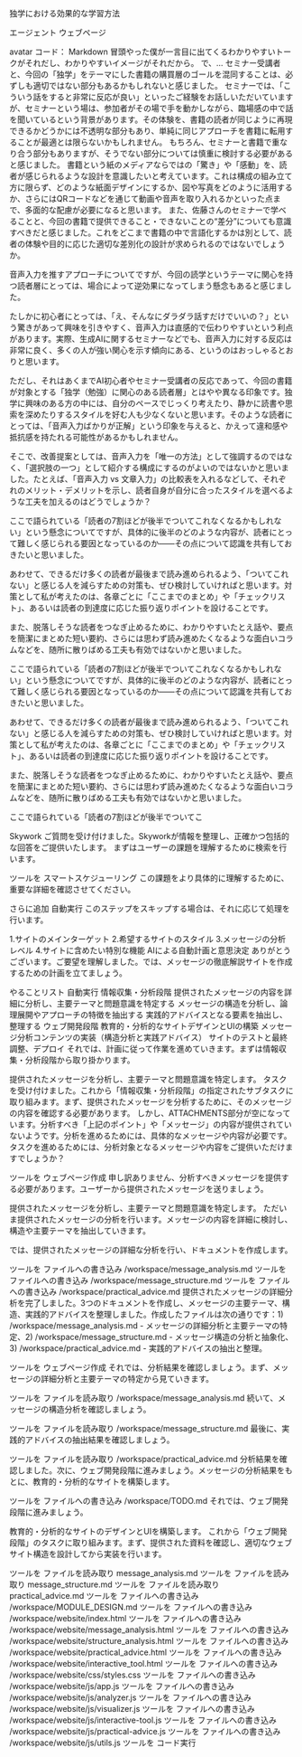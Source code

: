 独学における効果的な学習方法

エージェント
ウェブページ

avatar
コード： Markdown 冒頭やった僕が一言目に出てくるわかりやすいトークがそれだし、わかりやすいイメージがそれだから。 で、… セミナー受講者と、今回の「独学」をテーマにした書籍の購買層のゴールを混同することは、必ずしも適切ではない部分もあるかもしれないと感じました。 セミナーでは、「こういう話をすると非常に反応が良い」といったご経験をお話しいただいていますが、セミナーという場は、参加者がその場で手を動かしながら、臨場感の中で話を聞いているという背景があります。その体験を、書籍の読者が同じように再現できるかどうかには不透明な部分もあり、単純に同じアプローチを書籍に転用することが最適とは限らないかもしれません。 もちろん、セミナーと書籍で重なり合う部分もありますが、そうでない部分については慎重に検討する必要があると感じました。 書籍という紙のメディアならではの「驚き」や「感動」を、読者が感じられるような設計を意識したいと考えています。これは構成の組み立て方に限らず、どのような紙面デザインにするか、図や写真をどのように活用するか、さらにはQRコードなどを通じて動画や音声を取り入れるかといった点まで、多面的な配慮が必要になると思います。 また、佐藤さんのセミナーで学べることと、今回の書籍で提供できること・できないことの“差分”についても意識すべきだと感じました。これをどこまで書籍の中で言語化するかは別として、読者の体験や目的に応じた適切な差別化の設計が求められるのではないでしょうか。

音声入力を推すアプローチについてですが、今回の読学というテーマに関心を持つ読者層にとっては、場合によって逆効果になってしまう懸念もあると感じました。

たしかに初心者にとっては、「え、そんなにダラダラ話すだけでいいの？」という驚きがあって興味を引きやすく、音声入力は直感的で伝わりやすいという利点があります。実際、生成AIに関するセミナーなどでも、音声入力に対する反応は非常に良く、多くの人が強い関心を示す傾向にある、というのはおっしゃるとおりと思います。

ただし、それはあくまでAI初心者やセミナー受講者の反応であって、今回の書籍が対象とする「独学（勉強）に関心のある読者層」とはやや異なる印象です。独学に興味のある方の中には、自分のペースでじっくり考えたり、静かに読書や思索を深めたりするスタイルを好む人も少なくないと思います。そのような読者にとっては、「音声入力ばかりが正解」という印象を与えると、かえって違和感や抵抗感を持たれる可能性があるかもしれません。

そこで、改善提案としては、音声入力を「唯一の方法」として強調するのではなく、「選択肢の一つ」として紹介する構成にするのがよいのではないかと思いました。たとえば、「音声入力 vs 文章入力」の比較表を入れるなどして、それぞれのメリット・デメリットを示し、読者自身が自分に合ったスタイルを選べるような工夫を加えるのはどうでしょうか？

ここで語られている「読者の7割ほどが後半でついてこれなくなるかもしれない」という懸念についてですが、具体的に後半のどのような内容が、読者にとって難しく感じられる要因となっているのか――その点について認識を共有しておきたいと思いました。

あわせて、できるだけ多くの読者が最後まで読み進められるよう、「ついてこれない」と感じる人を減らすための対策も、ぜひ検討していければと思います。対策として私が考えたのは、各章ごとに「ここまでのまとめ」や「チェックリスト」、あるいは読者の到達度に応じた振り返りポイントを設けることです。

また、脱落しそうな読者をつなぎ止めるために、わかりやすいたとえ話や、要点を簡潔にまとめた短い要約、さらには思わず読み進めたくなるような面白いコラムなどを、随所に散りばめる工夫も有効ではないかと思いました。

ここで語られている「読者の7割ほどが後半でついてこれなくなるかもしれない」という懸念についてですが、具体的に後半のどのような内容が、読者にとって難しく感じられる要因となっているのか――その点について認識を共有しておきたいと思いました。

あわせて、できるだけ多くの読者が最後まで読み進められるよう、「ついてこれない」と感じる人を減らすための対策も、ぜひ検討していければと思います。対策として私が考えたのは、各章ごとに「ここまでのまとめ」や「チェックリスト」、あるいは読者の到達度に応じた振り返りポイントを設けることです。

また、脱落しそうな読者をつなぎ止めるために、わかりやすいたとえ話や、要点を簡潔にまとめた短い要約、さらには思わず読み進めたくなるような面白いコラムなどを、随所に散りばめる工夫も有効ではないかと思いました。

ここで語られている「読者の7割ほどが後半でついてこ


Skywork
ご質問を受け付けました。Skyworkが情報を整理し、正確かつ包括的な回答をご提供いたします。
まずはユーザーの課題を理解するために検索を行います。

ツールを
スマートスケジューリング
この課題をより具体的に理解するために、重要な詳細を確認させてください。

さらに追加
自動実行
このステップをスキップする場合は、それに応じて処理を行います。

1.サイトのメインターゲット
2.希望するサイトのスタイル
3.メッセージの分析レベル
4.サイトに含めたい特別な機能
AIによる自動計画と意思決定
ありがとうございます。ご要望を理解しました。では、メッセージの徹底解説サイトを作成するための計画を立てましょう。

やることリスト
自動実行
情報収集・分析段階
提供されたメッセージの内容を詳細に分析し、主要テーマと問題意識を特定する
メッセージの構造を分析し、論理展開やアプローチの特徴を抽出する
実践的アドバイスとなる要素を抽出し、整理する
ウェブ開発段階
教育的・分析的なサイトデザインとUIの構築
メッセージ分析コンテンツの実装（構造分析と実践アドバイス）
サイトのテストと最終調整、デプロイ
それでは、計画に従って作業を進めていきます。まずは情報収集・分析段階から取り掛かります。


提供されたメッセージを分析し、主要テーマと問題意識を特定します。
タスクを受け付けました。これから「情報収集・分析段階」の指定されたサブタスクに取り組みます。まず、提供されたメッセージを分析するために、そのメッセージの内容を確認する必要があります。 しかし、ATTACHMENTS部分が空になっています。分析すべき「上記のポイント」や「メッセージ」の内容が提供されていないようです。分析を進めるためには、具体的なメッセージや内容が必要です。 タスクを進めるためには、分析対象となるメッセージや内容をご提供いただけますでしょうか？

ツールを
ウェブページ作成
申し訳ありません、分析すべきメッセージを提供する必要があります。ユーザーから提供されたメッセージを送りましょう。


提供されたメッセージを分析し、主要テーマと問題意識を特定します。
ただいま提供されたメッセージの分析を行います。メッセージの内容を詳細に検討し、構造や主要テーマを抽出していきます。

では、提供されたメッセージの詳細な分析を行い、ドキュメントを作成します。

ツールを
ファイルへの書き込み
/workspace/message_analysis.md
ツールを
ファイルへの書き込み
/workspace/message_structure.md
ツールを
ファイルへの書き込み
/workspace/practical_advice.md
提供されたメッセージの詳細分析を完了しました。3つのドキュメントを作成し、メッセージの主要テーマ、構造、実践的アドバイスを整理しました。作成したファイルは次の通りです：1) /workspace/message_analysis.md - メッセージの詳細分析と主要テーマの特定、2) /workspace/message_structure.md - メッセージ構造の分析と抽象化、3) /workspace/practical_advice.md - 実践的アドバイスの抽出と整理。

ツールを
ウェブページ作成
それでは、分析結果を確認しましょう。まず、メッセージの詳細分析と主要テーマの特定から見ていきます。

ツールを
ファイルを読み取り
/workspace/message_analysis.md
続いて、メッセージの構造分析を確認しましょう。

ツールを
ファイルを読み取り
/workspace/message_structure.md
最後に、実践的アドバイスの抽出結果を確認しましょう。

ツールを
ファイルを読み取り
/workspace/practical_advice.md
分析結果を確認しました。次に、ウェブ開発段階に進みましょう。メッセージの分析結果をもとに、教育的・分析的なサイトを構築します。

ツールを
ファイルへの書き込み
/workspace/TODO.md
それでは、ウェブ開発段階に進みましょう。


教育的・分析的なサイトのデザインとUIを構築します。
これから「ウェブ開発段階」のタスクに取り組みます。まず、提供された資料を確認し、適切なウェブサイト構造を設計してから実装を行います。

ツールを
ファイルを読み取り
message_analysis.md
ツールを
ファイルを読み取り
message_structure.md
ツールを
ファイルを読み取り
practical_advice.md
ツールを
ファイルへの書き込み
/workspace/MODULE_DESIGN.md
ツールを
ファイルへの書き込み
/workspace/website/index.html
ツールを
ファイルへの書き込み
/workspace/website/message_analysis.html
ツールを
ファイルへの書き込み
/workspace/website/structure_analysis.html
ツールを
ファイルへの書き込み
/workspace/website/practical_advice.html
ツールを
ファイルへの書き込み
/workspace/website/interactive_tool.html
ツールを
ファイルへの書き込み
/workspace/website/css/styles.css
ツールを
ファイルへの書き込み
/workspace/website/js/app.js
ツールを
ファイルへの書き込み
/workspace/website/js/analyzer.js
ツールを
ファイルへの書き込み
/workspace/website/js/visualizer.js
ツールを
ファイルへの書き込み
/workspace/website/js/interactive-tool.js
ツールを
ファイルへの書き込み
/workspace/website/js/practical-advice.js
ツールを
ファイルへの書き込み
/workspace/website/js/utils.js
ツールを
コード実行
